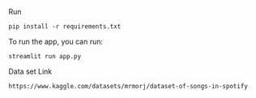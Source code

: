 Run

``pip install -r requirements.txt``

To run the app, you can run:

``streamlit run app.py``

Data set Link

``https://www.kaggle.com/datasets/mrmorj/dataset-of-songs-in-spotify``